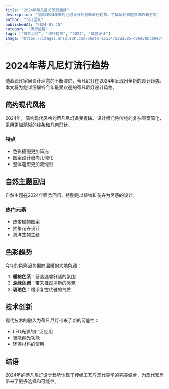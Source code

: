 ```yaml
---
title: "2024年蒂凡尼灯流行趋势"
description: "探索2024年蒂凡尼灯设计的最新流行趋势，了解现代家居装饰的新方向"
author: "设计团队"
publishedAt: "2024-03-15"
category: "流行趋势"
tags: ["蒂凡尼灯", "流行趋势", "2024", "家居设计"]
image: "https://images.unsplash.com/photo-1513475382585-d06e58bcb0e0"
---
```


# 2024年蒂凡尼灯流行趋势

随着现代家居设计理念的不断演进，蒂凡尼灯在2024年呈现出全新的设计趋势。本文将为您详细解析今年最受欢迎的蒂凡尼灯设计风格。

## 简约现代风格

2024年，简约现代风格的蒂凡尼灯备受青睐。设计师们将传统的复杂图案简化，采用更加清晰的线条和几何形状。

### 特点
- 色彩搭配更加简洁
- 图案设计趋向几何化
- 整体造型更加流线型

## 自然主题回归

自然主题在2024年强势回归，特别是以植物和花卉为灵感的设计。

### 热门元素
- 热带植物图案
- 抽象花卉设计
- 海洋生物主题

## 色彩趋势

今年的色彩趋势偏向温暖的大地色调：

1. **暖棕色系**：营造温馨舒适的氛围
2. **深绿色调**：带来自然清新的感觉
3. **琥珀色**：增添复古优雅的气质

## 技术创新

现代技术的融入为蒂凡尼灯带来了新的可能性：

- LED光源的广泛应用
- 智能调光功能
- 环保材料的使用

## 结语

2024年的蒂凡尼灯设计趋势体现了传统工艺与现代美学的完美结合，为现代家居带来了更多选择和可能性。